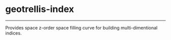 # geotrellis-index
-----------------

Provides space z-order space filling curve for building multi-dimentional indices.